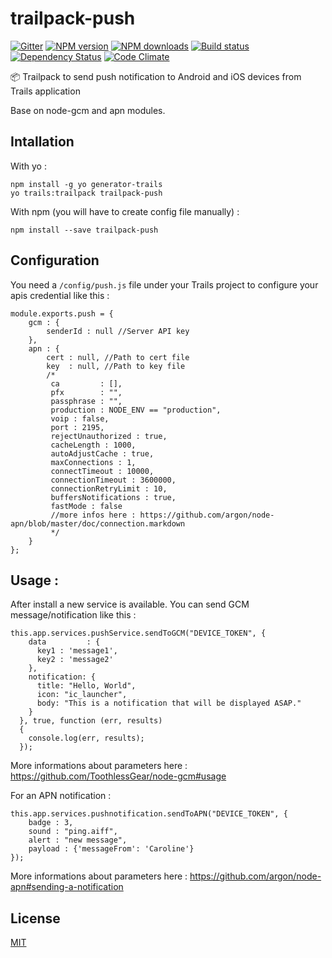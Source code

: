 # trailpack-push
[![Gitter][gitter-image]][gitter-url]
[![NPM version][npm-image]][npm-url]
[![NPM downloads][npm-download]][npm-url]
[![Build status][ci-image]][ci-url]
[![Dependency Status][daviddm-image]][daviddm-url]
[![Code Climate][codeclimate-image]][codeclimate-url]

:package: Trailpack to send push notification to Android and iOS devices from Trails application

Base on node-gcm and apn modules.

## Intallation
With yo : 

```
npm install -g yo generator-trails
yo trails:trailpack trailpack-push
```

With npm (you will have to create config file manually) :
 
`npm install --save trailpack-push`

## Configuration 
You need a `/config/push.js` file under your Trails project to configure your apis credential like this : 

    module.exports.push = {
    	gcm : {
    		senderId : null //Server API key
    	},
    	apn : {
    		cert : null, //Path to cert file
    		key  : null, //Path to key file
    		/* 
    		 ca         : [],
    		 pfx        : "",
    		 passphrase : "",
    		 production : NODE_ENV == "production",
    		 voip : false,
    		 port : 2195,
    		 rejectUnauthorized : true,
    		 cacheLength : 1000,
    		 autoAdjustCache : true,
    		 maxConnections : 1,
    		 connectTimeout : 10000,
    		 connectionTimeout : 3600000,
    		 connectionRetryLimit : 10,
    		 buffersNotifications : true,
    		 fastMode : false
    		 //more infos here : https://github.com/argon/node-apn/blob/master/doc/connection.markdown
    		 */
    	}
    };
    
## Usage : 
After install a new service is available. You can send GCM message/notification like this : 

    this.app.services.pushService.sendToGCM("DEVICE_TOKEN", {
        data         : {
          key1 : 'message1',
          key2 : 'message2'
        },
        notification: {
          title: "Hello, World",
          icon: "ic_launcher",
          body: "This is a notification that will be displayed ASAP."
        }
      }, true, function (err, results)
      {
        console.log(err, results);
      });
More informations about parameters here : https://github.com/ToothlessGear/node-gcm#usage
      
For an APN notification : 

    this.app.services.pushnotification.sendToAPN("DEVICE_TOKEN", {
        badge : 3,
        sound : "ping.aiff",
        alert : "new message",
        payload : {'messageFrom': 'Caroline'}
    });
More informations about parameters here : https://github.com/argon/node-apn#sending-a-notification
   

## License
[MIT](https://github.com/jaumard/trailpack-push/blob/master/LICENSE)


[npm-image]: https://img.shields.io/npm/v/trailpack-push.svg?style=flat-square
[npm-url]: https://npmjs.org/package/trailpack-push
[npm-download]: https://img.shields.io/npm/dt/trailpack-push.svg
[ci-image]: https://travis-ci.org/jaumard/trailpack-push.svg?branch=master
[ci-url]: https://travis-ci.org/jaumard/trailpack-push
[daviddm-image]: http://img.shields.io/david/jaumard/trailpack-push.svg?style=flat-square
[daviddm-url]: https://david-dm.org/jaumard/trailpack-push
[codeclimate-image]: https://img.shields.io/codeclimate/github/jaumard/trailpack-push.svg?style=flat-square
[codeclimate-url]: https://codeclimate.com/github/jaumard/trailpack-push
[gitter-image]: http://img.shields.io/badge/+%20GITTER-JOIN%20CHAT%20%E2%86%92-1DCE73.svg?style=flat-square
[gitter-url]: https://gitter.im/trailsjs/trails
